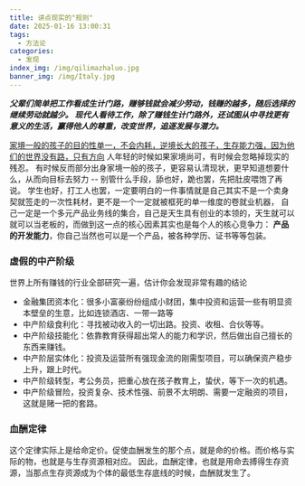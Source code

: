 ```yaml
---
title: 讲点现实的"规则"
date: 2025-01-16 13:00:31
tags:
  - 方法论
categories:
  - 发现
index_img: /img/qilimazhaluo.jpg
banner_img: /img/Italy.jpg
---
```


***父辈们简单把工作看成生计门路，赚够钱就会减少劳动，钱赚的越多，随后选择的继续劳动就越少。
现代人看待工作，除了赚钱生计门路外，还试图从中寻找更有意义的生活，赢得他人的尊重，改变世界，追逐发展与潜力。***

[家境一般的孩子的目的性单一，不会内耗，逆境长大的孩子，生存能力强，因为他们的世界没有路，只有方向]()
人年轻的时候如果家境尚可，有时候会忽略掉现实的残忍。
有时候反而部分出身家境一般的孩子，更容易认清现状，更早知道想要什么，从而向目标去努力 -- 别管什么手段，舔也好，跪也罢，先把肚皮喂饱了再说。
学生也好，打工人也罢，一定要明白的一件事情就是自己其实不是一个卖身契就签走的一次性耗材，更不是一个一定就被框死的单一维度的卷就业机器，
自己一定是一个多元产品业务线的集合，自己是天生具有创业的本领的，天生就可以就可以当老板的，而做到这一点的核心因素其实也是每个人的核心竞争力：
**产品的开发能力**，你自己当然也可以是一个产品，被各种学历、证书等等包装。
### 虚假的中产阶级
世界上所有赚钱的行业全部研究一遍，估计你会发现非常有趣的结论
- 金融集团资本化：很多小富豪纷纷组成小财团，集中投资和运营一些有明显资本壁垒的生意，比如连锁酒店、一带一路等
- 中产阶级食利化：寻找被动收入的一切出路。投资、收租、合伙等等。
- 中产阶级技能化：依靠教育获得超出常人的能力和学识，然后做出自己擅长的东西来赚钱。
- 中产阶层实体化：投资及运营所有强现金流的刚需型项目，可以确保资产稳步上升，跟上时代。
- 中产阶级转型，考公务员，把重心放在孩子教育上，蛰伏，等下一次的机遇。
- 中产阶级冒险，投资复杂、技术性强、前景不太明朗、需要一定融资的项目，这就是赌一把的套路。

### 血酬定律
这个定律实际上是给命定价。促使血酬发生的那个点，就是命的价格。而价格与实际的物，也就是与生存资源相对应。
因此，血酬定律，也就是用命去搏得生存资源，当那点生存资源成为个体的最低生存底线的时候，血酬就发生了。